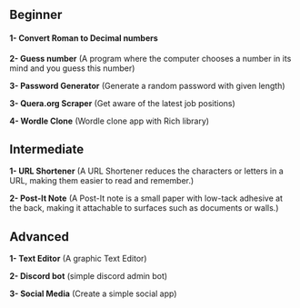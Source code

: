 ## Beginner
#### 1- Convert Roman to Decimal numbers
**2- Guess number** (A program where the computer chooses a number in its mind and you guess this number)

**3- Password Generator** (Generate a random password with given length)

**3- Quera.org Scraper** (Get aware of the latest job positions)

**4- Wordle Clone** (Wordle clone app with Rich library)


## Intermediate
**1- URL Shortener** (A URL Shortener reduces the characters or letters in a URL, making them easier to read and remember.)

**2- Post-It Note** (A Post-It note is a small paper with low-tack adhesive at the back, making it attachable to surfaces such as documents or walls.)

## Advanced

**1- Text Editor**	(A graphic Text Editor)

**2- Discord bot**	(simple discord admin bot)

**3- Social Media**	(Create a simple social app)
